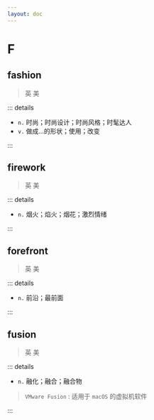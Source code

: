 ```yaml
---
layout: doc
---
```


# F

## fashion
> 英 <Phonetic word="fashion" lang="en-GB" phonetic="/fʌʒn/"/>
> 美 <Phonetic word="fashion" lang="en-US" phonetic="/fʌʒn/"/>

::: details

- `n.` 时尚；时尚设计；时尚风格；时髦达人
- `v.` 做成…的形状；使用；改变

:::

## firework

> 英 <Phonetic word="firework" lang="en-GB" phonetic="/'faɪəwɜːk/"/>
> 美 <Phonetic word="firework" lang="en-US" phonetic="/'faɪərwɜːrk/"/>

::: details

- `n.` 烟火；焰火；烟花；激烈情绪

:::

## forefront
> 英 <Phonetic word="forefront" lang="en-GB" phonetic="/'fɔːfrʌnt/"/>
> 美 <Phonetic word="forefront" lang="en-US" phonetic="/'fɔːrfrʌnt/"/>

::: details

- `n.` 前沿；最前面

:::

## fusion

> 英 <Phonetic word="fusion" lang="en-GB" phonetic="/'fjuːʒn/"/>
> 美 <Phonetic word="fusion" lang="en-US" phonetic="/'fjuːʒn/"/>

::: details

- `n.` 融化；融合；融合物


> `VMware Fusion` : 适用于 `macOS` 的虚拟机软件

:::